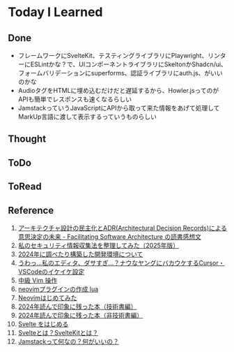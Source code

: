 # Today I Learned

## Done
- フレームワークにSvelteKit、テスティングライブラリにPlaywright、リンターにESLintかな？で、UIコンポーネントライブラリにSkeltonかShadcn/ui、フォームバリデーションにsuperforms、認証ライブラリにauth.js、がいいのかな
- AudioタグをHTMLに埋め込むだけだと遅延するから、Howler.jsってのがAPIも簡単でレスポンスも速くなるらしい
- JamstackっていうJavaScriptにAPIから取って来た情報をあげて処理してMarkUp言語に渡して表示するっていうものらしい

## Thought

## ToDo

## ToRead

## Reference
1. [アーキテクチャ設計の民主化とADR(Architectural Decision Records)による意思決定の未来 - Facilitating Software Architecture の読書感想文](https://syu-m-5151.hatenablog.com/entry/2024/12/31/232546)
2. [私のセキュリティ情報収集法を整理してみた（2025年版）](https://foxsecurity.hatenablog.com/entry/2025/01/03/090000)
3. [2024年に調べたり構築した開発環境について](https://zenn.dev/hiro345/articles/20241231_development)
4. [うわっ…私のエディタ、ダサすぎ…？ナウなヤングにバカウケするCursor・VSCodeのイケイケ設定](https://zenn.dev/aose/articles/6188f61a6a2a25)
5. [中級 Vim 操作](https://zenn.dev/vim_jp/articles/2024-06-05-vim-middle-class-features)
6. [neovimプラグインの作成 lua](https://zenn.dev/vim_jp/articles/dbafe015ce9a4e)
7. [Neovimはじめてみた](https://zenn.dev/vim_jp/articles/1b4344e41b9d5b)
8. [2024年読んで印象に残った本（技術書編）](https://blog-dry.com/entry/2025/01/02/062954)
9. [2024年読んで印象に残った本（非技術書編）](https://blog-dry.com/entry/2025/01/01/230056)
10. [Svelte をはじめる](https://developer.mozilla.org/ja/docs/Learn_web_development/Core/Frameworks_libraries/Svelte_getting_started)
11. [Svelteとは？SvelteKitとは？](https://qiita.com/ucan-lab/items/deb68f85855611bb0f9e)
12. [Jamstackって何なの？何がいいの？](https://qiita.com/ozaki25/items/4075d03278d1fb51cc37)